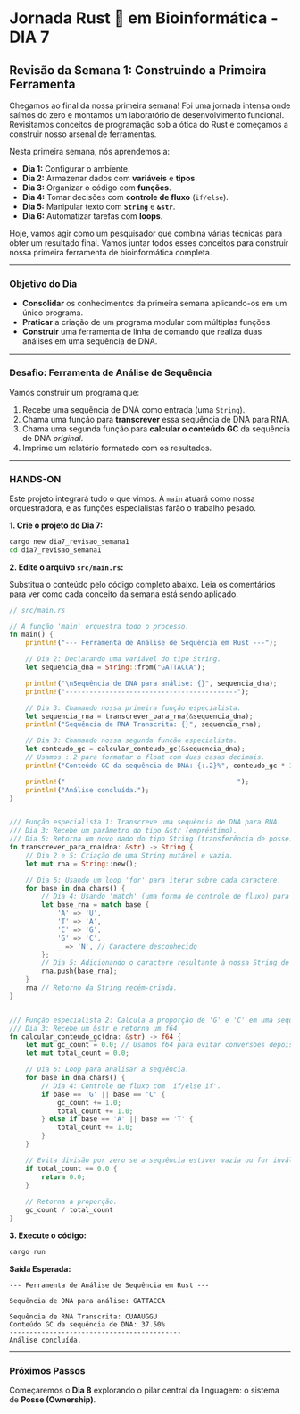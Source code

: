 # Jornada Rust 🦀 em Bioinformática - DIA 7

## Revisão da Semana 1: Construindo a Primeira Ferramenta

Chegamos ao final da nossa primeira semana! Foi uma jornada intensa onde saímos do zero e montamos um laboratório de desenvolvimento funcional. Revisitamos conceitos de programação sob a ótica do Rust e começamos a construir nosso arsenal de ferramentas.

Nesta primeira semana, nós aprendemos a:
* **Dia 1:** Configurar o ambiente.
* **Dia 2:** Armazenar dados com **variáveis** e **tipos**.
* **Dia 3:** Organizar o código com **funções**.
* **Dia 4:** Tomar decisões com **controle de fluxo** (`if/else`).
* **Dia 5:** Manipular texto com **`String`** e **`&str`**.
* **Dia 6:** Automatizar tarefas com **loops**.

Hoje, vamos agir como um pesquisador que combina várias técnicas para obter um resultado final. Vamos juntar todos esses conceitos para construir nossa primeira ferramenta de bioinformática completa.

---

### Objetivo do Dia

* **Consolidar** os conhecimentos da primeira semana aplicando-os em um único programa.
* **Praticar** a criação de um programa modular com múltiplas funções.
* **Construir** uma ferramenta de linha de comando que realiza duas análises em uma sequência de DNA.

---

### Desafio: Ferramenta de Análise de Sequência

Vamos construir um programa que:
1.  Recebe uma sequência de DNA como entrada (uma `String`).
2.  Chama uma função para **transcrever** essa sequência de DNA para RNA.
3.  Chama uma segunda função para **calcular o conteúdo GC** da sequência de DNA *original*.
4.  Imprime um relatório formatado com os resultados.

---

### HANDS-ON

Este projeto integrará tudo o que vimos. A `main` atuará como nossa orquestradora, e as funções especialistas farão o trabalho pesado.

**1. Crie o projeto do Dia 7:**

```bash
cargo new dia7_revisao_semana1
cd dia7_revisao_semana1
```

**2. Edite o arquivo `src/main.rs`:**

Substitua o conteúdo pelo código completo abaixo. Leia os comentários para ver como cada conceito da semana está sendo aplicado.

```rust
// src/main.rs

// A função 'main' orquestra todo o processo.
fn main() {
    println!("--- Ferramenta de Análise de Sequência em Rust ---");

    // Dia 2: Declarando uma variável do tipo String.
    let sequencia_dna = String::from("GATTACCA");

    println!("\nSequência de DNA para análise: {}", sequencia_dna);
    println!("-------------------------------------------");

    // Dia 3: Chamando nossa primeira função especialista.
    let sequencia_rna = transcrever_para_rna(&sequencia_dna);
    println!("Sequência de RNA Transcrita: {}", sequencia_rna);

    // Dia 3: Chamando nossa segunda função especialista.
    let conteudo_gc = calcular_conteudo_gc(&sequencia_dna);
    // Usamos :.2 para formatar o float com duas casas decimais.
    println!("Conteúdo GC da sequência de DNA: {:.2}%", conteudo_gc * 100.0);

    println!("-------------------------------------------");
    println!("Análise concluída.");
}


/// Função especialista 1: Transcreve uma sequência de DNA para RNA.
/// Dia 3: Recebe um parâmetro do tipo &str (empréstimo).
/// Dia 5: Retorna um novo dado do tipo String (transferência de posse).
fn transcrever_para_rna(dna: &str) -> String {
    // Dia 2 e 5: Criação de uma String mutável e vazia.
    let mut rna = String::new();

    // Dia 6: Usando um loop 'for' para iterar sobre cada caractere.
    for base in dna.chars() {
        // Dia 4: Usando 'match' (uma forma de controle de fluxo) para tomar decisões.
        let base_rna = match base {
            'A' => 'U',
            'T' => 'A',
            'C' => 'G',
            'G' => 'C',
            _ => 'N', // Caractere desconhecido
        };
        // Dia 5: Adicionando o caractere resultante à nossa String de RNA.
        rna.push(base_rna);
    }
    rna // Retorno da String recém-criada.
}


/// Função especialista 2: Calcula a proporção de 'G' e 'C' em uma sequência.
/// Dia 3: Recebe um &str e retorna um f64.
fn calcular_conteudo_gc(dna: &str) -> f64 {
    let mut gc_count = 0.0; // Usamos f64 para evitar conversões depois.
    let mut total_count = 0.0;

    // Dia 6: Loop para analisar a sequência.
    for base in dna.chars() {
        // Dia 4: Controle de fluxo com 'if/else if'.
        if base == 'G' || base == 'C' {
            gc_count += 1.0;
            total_count += 1.0;
        } else if base == 'A' || base == 'T' {
            total_count += 1.0;
        }
    }

    // Evita divisão por zero se a sequência estiver vazia ou for inválida.
    if total_count == 0.0 {
        return 0.0;
    }
    
    // Retorna a proporção.
    gc_count / total_count
}
```

**3. Execute o código:**

```bash
cargo run
```

**Saída Esperada:**

```
--- Ferramenta de Análise de Sequência em Rust ---

Sequência de DNA para análise: GATTACCA
-------------------------------------------
Sequência de RNA Transcrita: CUAAUGGU
Conteúdo GC da sequência de DNA: 37.50%
-------------------------------------------
Análise concluída.
```

---

### Próximos Passos

Começaremos o **Dia 8** explorando o pilar central da linguagem: o sistema de **Posse (Ownership)**.
